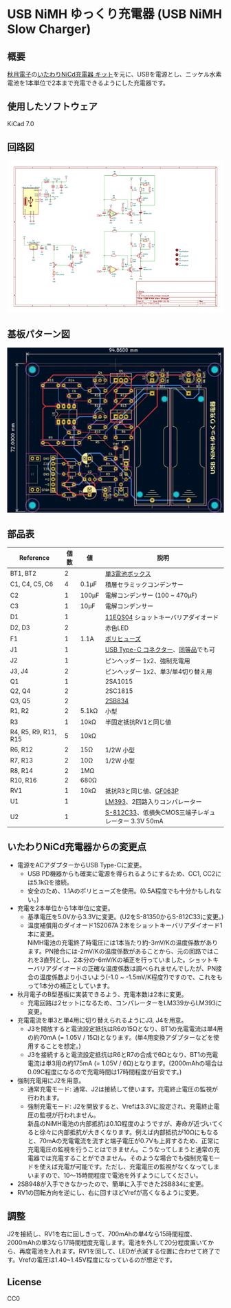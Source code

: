 # USB NiMH ゆっくり充電器 (USB NiMH Slow Charger)

## 概要

[秋月電子](https://akizukidenshi.com/)の[いたわりNiCd充電器 キット](https://akizukidenshi.com/download/kairo/%E3%83%87%E3%83%BC%E3%82%BF/%E5%85%85%E9%9B%BB%E5%99%A8%E9%96%A2%E4%BF%82/H001%E3%81%84%E3%81%9F%E3%82%8F%E3%82%8ANiCd_.pdf)を元に、USBを電源とし、ニッケル水素電池を1本単位で2本まで充電できるようにした充電器です。

## 使用したソフトウェア

KiCad 7.0


## 回路図

[![schema](https://raw.githubusercontent.com/k-takata/PCB_USB_NiMH_Charger/master/images/schema.png)](https://raw.githubusercontent.com/k-takata/PCB_USB_NiMH_Charger/master/images/schema.pdf)

## 基板パターン図

![PCB pattern](https://raw.githubusercontent.com/k-takata/PCB_USB_NiMH_Charger/master/images/pcb-pattern.png)

## 部品表

| Reference           |個数|値    | 説明 |
|---------------------|----|------|------|
|BT1, BT2             |   2|      |[単3電池ボックス](https://akizukidenshi.com/catalog/g/gP-00308/)|
|C1, C4, C5, C6       |   4|0.1μF|積層セラミックコンデンサー|
|C2                   |   1|100μF|電解コンデンサー (100 ~ 470μF)|
|C3                   |   1| 10μF|電解コンデンサー|
|D1                   |   1|      |[11EQS04](https://akizukidenshi.com/catalog/g/gI-11363/) ショットキーバリアダイオード|
|D2, D3               |   2|      |赤色LED|
|F1                   |   1|  1.1A|[ポリヒューズ](https://akizukidenshi.com/catalog/g/gP-00507/)|
|J1                   |   1|      |[USB Type-C コネクター](https://akizukidenshi.com/catalog/g/gK-13080/)、[同等品](https://akizukidenshi.com/catalog/g/gK-15426/)でも可|
|J2                   |   1|      |ピンヘッダー 1x2、強制充電用|
|J3, J4               |   2|      |ピンヘッダー 1x2、単3/単4切り替え用|
|Q1                   |   1|      |2SA1015|
|Q2, Q4               |   2|      |2SC1815|
|Q3, Q5               |   2|      |[2SB834](https://akizukidenshi.com/catalog/g/gI-08747/)|
|R1, R2               |   2|5.1kΩ|小型|
|R3                   |   1| 10kΩ|半固定抵抗RV1と同じ値|
|R4, R5, R9, R11, R15 |   5| 10kΩ||
|R6, R12              |   2|  15Ω|1/2W 小型|
|R7, R13              |   2|  10Ω|1/2W 小型|
|R8, R14              |   2|  1MΩ||
|R10, R16             |   2| 680Ω||
|RV1                  |   1| 10kΩ|抵抗R3と同じ値、[GF063P](https://akizukidenshi.com/catalog/g/gP-14905/)|
|U1                   |   1|      |[LM393](https://akizukidenshi.com/catalog/g/gI-16987/)、2回路入りコンパレーター|
|U2                   |   1|      |[S-812C33](https://akizukidenshi.com/catalog/g/gI-03289/)、低損失CMOS三端子レギュレーター 3.3V 50mA|


## いたわりNiCd充電器からの変更点

* 電源をACアダプターからUSB Type-Cに変更。
  - USB PD機器からも確実に電源を得られるようにするため、CC1, CC2には5.1kΩを接続。
  - 安全のため、1.1Aのポリヒューズを使用。(0.5A程度でも十分かもしれない。)
* 充電を2本単位から1本単位に変更。
  - 基準電圧を5.0Vから3.3Vに変更。(U2をS-81350からS-812C33に変更。)
  - 温度補償用のダイオード1S2067A 2本をショットキーバリアダイオード1本に変更。  
    NiMH電池の充電終了時電圧には1本当たり約-3mV/Kの温度係数があります。PN接合には-2mV/Kの温度係数があることから、元の回路ではこれを3直列とし、2本分の-6mV/Kの補正を行っていました。ショットキーバリアダイオードの正確な温度係数は調べられませんでしたが、PN接合の温度係数より小さいよう(-1.0 ~ -1.5mV/K程度?)ですので、これをもって1本分の補正としています。
* 秋月電子のB型基板に実装できるよう、充電本数は2本に変更。
  - 充電回路は2セットになるため、コンパレーターをLM339からLM393に変更。
* 充電電流を単3と単4用に切り替えられるようにJ3, J4を用意。
  - J3を開放すると電流設定抵抗はR6の15Ωとなり、BT1の充電電流は単4用の約70mA (= 1.05V / 15Ω)となります。(単4用変換アダプターなどを使用することを想定。)
  - J3を接続すると電流設定抵抗はR6とR7の合成で6Ωとなり、BT1の充電電流は単3用の約175mA (= 1.05V / 6Ω)となります。(2000mAhの場合は0.09C程度になるので充電時間は17時間程度が目安です。)
* 強制充電用にJ2を用意。
  - 通常充電モード: 通常、J2は接続して使います。充電終止電圧の監視が行われます。
  - 強制充電モード: J2を開放すると、Vrefは3.3Vに設定され、充電終止電圧の監視が行われません。  
    新品のNiMH電池の内部抵抗は0.1Ω程度のようですが、寿命が近づいてくると徐々に内部抵抗が大きくなります。例えば内部抵抗が10Ωにもなると、70mAの充電電流を流すと端子電圧が0.7Vも上昇するため、正常に充電電圧の監視を行うことはできません。こうなってしまうと通常の充電器では充電することができません。そのような場合でも強制充電モードを使えば充電が可能です。ただし、充電電圧の監視がなくなってしまいますので、10～15時間程度で電池を外すようにしてください。
* 2SB948が入手できなかったので、簡単に入手できた2SB834に変更。
* RV1の回転方向を逆にし、右に回すほどVrefが高くなるように変更。


## 調整

J2を接続し、RV1を右に回しきって、700mAhの単4なら15時間程度、2000mAhの単3なら17時間程度充電します。電池を外して20分程度置いてから、再度電池を入れます。RV1を回して、LEDが点滅する位置に合わせて終了です。Vrefの電圧は1.40~1.45V程度になっているのが想定です。

## License

CC0
